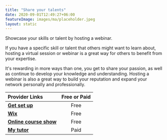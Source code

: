 ```yaml
---
title: "Share your talents"
date: 2020-09-01T12:49:27+06:00
featureImage: images/ma/placeholder.jpeg
layout: static
---
```


Showcase your skills or talent by hosting a webinar.

If you have a specific skill or talent that others might want to learn about, hosting a virtual session or webinar is a great way for others to benefit from your expertise.

It's rewarding in more ways than one, you get to share your passion, as well as continue to develop your knowledge and understanding. Hosting a webinar is also a great way to build your reputation and expand your network personally and professionally.

| Provider Links      | Free or Paid  |  
| :-----------          | :--------------:      |  
| [**Get set up**](https://share.hsforms.com/1NendfH52RSCvpOFkCq8D1A49suz) | Free | 
| [**Wix**](https://www.wix.com/blog/2020/04/how-to-create-an-online-course/) | Free | 
| [**Online course show**](https://www.onlinecoursehow.com/tips/host-course-online/) | Free | 
| [**My tutor**](https://www.mytutor.co.uk/tutors/apply/) | Paid | 
  

<br/><br/>






